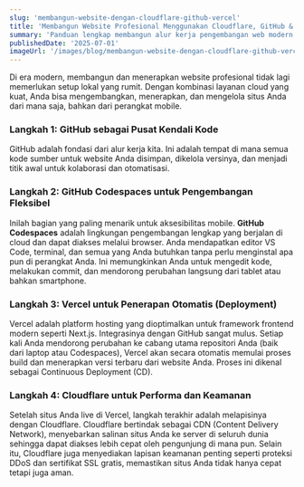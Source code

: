 ```yaml
---
slug: 'membangun-website-dengan-cloudflare-github-vercel'
title: 'Membangun Website Profesional Menggunakan Cloudflare, GitHub & Vercel dengan Codespace'
summary: 'Panduan lengkap membangun alur kerja pengembangan web modern yang cepat, aman, dan dapat diakses dari perangkat mobile menggunakan Cloudflare, GitHub, Vercel, dan Codespace.'
publishedDate: '2025-07-01'
imageUrl: '/images/blog/membangun-website-dengan-cloudflare-github-vercel.png'
---
```


Di era modern, membangun dan menerapkan website profesional tidak lagi memerlukan setup lokal yang rumit. Dengan kombinasi layanan cloud yang kuat, Anda bisa mengembangkan, menerapkan, dan mengelola situs Anda dari mana saja, bahkan dari perangkat mobile.

### Langkah 1: GitHub sebagai Pusat Kendali Kode

GitHub adalah fondasi dari alur kerja kita. Ini adalah tempat di mana semua kode sumber untuk website Anda disimpan, dikelola versinya, dan menjadi titik awal untuk kolaborasi dan otomatisasi.

### Langkah 2: GitHub Codespaces untuk Pengembangan Fleksibel

Inilah bagian yang paling menarik untuk aksesibilitas mobile. **GitHub Codespaces** adalah lingkungan pengembangan lengkap yang berjalan di cloud dan dapat diakses melalui browser. Anda mendapatkan editor VS Code, terminal, dan semua yang Anda butuhkan tanpa perlu menginstal apa pun di perangkat Anda. Ini memungkinkan Anda untuk mengedit kode, melakukan commit, dan mendorong perubahan langsung dari tablet atau bahkan smartphone.

### Langkah 3: Vercel untuk Penerapan Otomatis (Deployment)

Vercel adalah platform hosting yang dioptimalkan untuk framework frontend modern seperti Next.js. Integrasinya dengan GitHub sangat mulus. Setiap kali Anda mendorong perubahan ke cabang utama repositori Anda (baik dari laptop atau Codespaces), Vercel akan secara otomatis memulai proses build dan menerapkan versi terbaru dari website Anda. Proses ini dikenal sebagai Continuous Deployment (CD).

### Langkah 4: Cloudflare untuk Performa dan Keamanan

Setelah situs Anda live di Vercel, langkah terakhir adalah melapisinya dengan Cloudflare. Cloudflare bertindak sebagai CDN (Content Delivery Network), menyebarkan salinan situs Anda ke server di seluruh dunia sehingga dapat diakses lebih cepat oleh pengunjung di mana pun. Selain itu, Cloudflare juga menyediakan lapisan keamanan penting seperti proteksi DDoS dan sertifikat SSL gratis, memastikan situs Anda tidak hanya cepat tetapi juga aman.
